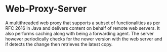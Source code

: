 # Web-Proxy-Server
A multithreaded web proxy  that supports a subset of functionalities as per RFC 2616 in Java and delivers content on behalf of remote web servers. It also performs caching along with being a forwarding agent. The server however periodically checks for the newer version with the web server and if detects the change then retrieves the latest copy.
